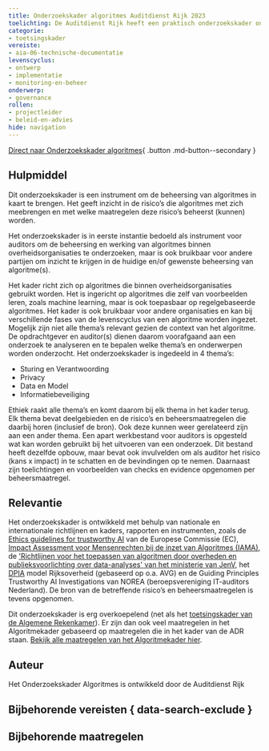 ```yaml
---
title: Onderzoekskader algoritmes Auditdienst Rijk 2023
toelichting: De Auditdienst Rijk heeft een praktisch onderzoekskader ontwikkeld om de beheersing van algoritmes in kaart te brengen. Het kader geeft inzicht in de risico’s die algoritmes met zich meebrengen en met welke maatregelen deze risico’s beheerst (kunnen) worden.
categorie:
- toetsingskader
vereiste:
- aia-06-technische-documentatie
levenscyclus:
- ontwerp
- implementatie
- monitoring-en-beheer
onderwerp:
- governance
rollen:
- projectleider
- beleid-en-advies
hide: navigation
---
```


<!-- tags -->

[Direct naar Onderzoekskader algoritmes](https://www.auditdienstrijk.nl/documenten/2023/11/7/onderzoekskader-algoritmes-auditdienst-rijk-2023){ .button .md-button--secondary }

## Hulpmiddel

Dit onderzoekskader is een instrument om de beheersing van algoritmes in kaart te brengen.
Het geeft inzicht in de risico’s die algoritmes met zich meebrengen en met welke maatregelen deze
risico’s beheerst (kunnen) worden.

Het onderzoekskader is in eerste instantie bedoeld als instrument voor auditors om de beheersing
en werking van algoritmes binnen overheidsorganisaties te onderzoeken, maar is ook bruikbaar
voor andere partijen om inzicht te krijgen in de huidige en/of gewenste beheersing van algoritme(s).

Het kader richt zich op algoritmes die binnen overheidsorganisaties gebruikt worden. Het is
ingericht op algoritmes die zelf van voorbeelden leren, zoals machine learning, maar is ook
toepasbaar op regelgebaseerde algoritmes. Het kader is ook bruikbaar voor andere organisaties
en kan bij verschillende fases van de levenscyclus van een algoritme worden ingezet. Mogelijk zijn
niet alle thema’s relevant gezien de context van het algoritme. De opdrachtgever en auditor(s)
dienen daarom voorafgaand aan een onderzoek te analyseren en te bepalen welke thema’s en
onderwerpen worden onderzocht. Het onderzoekskader is ingedeeld in 4 thema’s:

- Sturing en Verantwoording
- Privacy
- Data en Model
- Informatiebeveiliging

Ethiek raakt alle thema’s en komt daarom bij elk thema in het kader terug. Elk thema bevat
deelgebieden en de risico’s en beheersmaatregelen die daarbij horen (inclusief de bron).
Ook deze kunnen weer gerelateerd zijn aan een ander thema. Een apart werkbestand voor
auditors is opgesteld wat kan worden gebruikt bij het uitvoeren van een onderzoek. Dit bestand
heeft dezelfde opbouw, maar bevat ook invulvelden om als auditor het risico (kans x impact) in te
schatten en de bevindingen op te nemen. Daarnaast zijn toelichtingen en voorbeelden van checks
en evidence opgenomen per beheersmaatregel.

## Relevantie
Het onderzoekskader is ontwikkeld met behulp van nationale en internationale richtlijnen en
kaders, rapporten en instrumenten, zoals de [Ethics guidelines for trustworthy AI](https://digital-strategy.ec.europa.eu/en/library/ethics-guidelines-trustworthy-ai) van de Europese
Commissie (EC), [Impact Assessment voor Mensenrechten bij de inzet van Algoritmes (IAMA)](IAMA.md), de
['Richtlijnen voor het toepassen van algoritmen door overheden en publieksvoorlichting over data-analyses' van het ministerie van JenV](https://www.rijksoverheid.nl/documenten/richtlijnen/2021/09/24/richtlijnen-voor-het-toepassen-van-algoritmen-door-overheden-en-publieksvoorlichting-over-data-analyses), het [DPIA](DPIA.md) model Rijksoverheid (gebaseerd op o.a. AVG) en
de Guiding Principles Trustworthy AI Investigations van NOREA (beroepsvereniging IT-auditors
Nederland). De bron van de betreffende risico’s en beheersmaatregelen is tevens opgenomen.

Dit onderzoekskader is erg overkoepelend (net als het [toetsingskader van de Algemene Rekenkamer](toetsingskader-algemene-rekenkamer.md)). Er zijn dan ook veel maatregelen in het Algoritmekader gebaseerd op maatregelen die in het kader van de ADR staan. [Bekijk alle maatregelen van het Algoritmekader hier](../maatregelen/index.md).

## Auteur
Het Onderzoekskader Algoritmes is ontwikkeld door de Auditdienst Rijk

## Bijbehorende vereisten { data-search-exclude }

<!-- list_vereisten_on_maatregelen_page -->

## Bijbehorende maatregelen

<!-- list_maatregelen_on_hulpmiddelen_page -->

